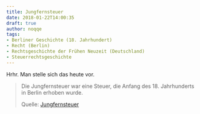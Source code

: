 ```yaml
---
title: Jungfernsteuer
date: 2018-01-22T14:00:35
draft: true
author: noqqe
tags:
- Berliner Geschichte (18. Jahrhundert)
- Recht (Berlin)
- Rechtsgeschichte der Frühen Neuzeit (Deutschland)
- Steuerrechtsgeschichte
---
```


Hrhr. Man stelle sich das heute vor.

> Die Jungfernsteuer war eine Steuer, die Anfang des 18. Jahrhunderts in Berlin
> erhoben wurde.
>
> Quelle: [Jungfernsteuer](https://de.wikipedia.org/wiki/Jungfernsteuer)

